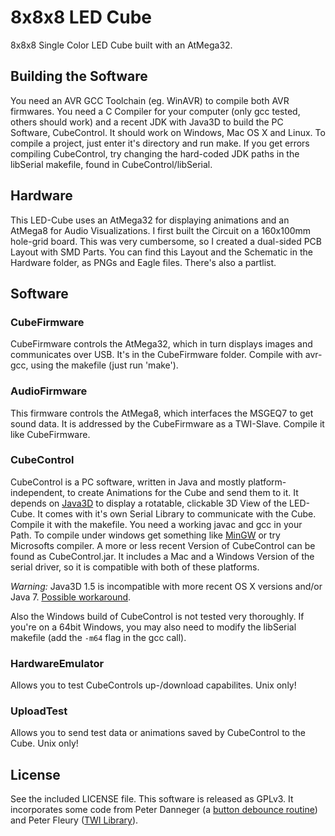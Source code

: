 # 8x8x8 LED Cube

8x8x8 Single Color LED Cube built with an AtMega32.

## Building the Software

You need an AVR GCC Toolchain (eg. WinAVR) to compile both AVR firmwares. You need a C Compiler for your computer (only gcc tested, others should work) and a recent JDK with Java3D to build the PC Software, CubeControl. It should work on Windows, Mac OS X and Linux. To compile a project, just enter it's directory and run make. If you get errors compiling CubeControl, try changing the hard-coded JDK paths in the libSerial makefile, found in CubeControl/libSerial.

## Hardware

This LED-Cube uses an AtMega32 for displaying animations and an AtMega8 for Audio Visualizations. I first built the Circuit on a 160x100mm hole-grid board. This was very cumbersome, so I created a dual-sided PCB Layout with SMD Parts. You can find this Layout and the Schematic in the Hardware folder, as PNGs and Eagle files. There's also a partlist.

## Software

### CubeFirmware

CubeFirmware controls the AtMega32, which in turn displays images and communicates over USB. It's in the CubeFirmware folder. Compile with avr-gcc, using the makefile (just run 'make').

### AudioFirmware

This firmware controls the AtMega8, which interfaces the MSGEQ7 to get sound data. It is addressed by the CubeFirmware as a TWI-Slave. Compile it like CubeFirmware.

### CubeControl

CubeControl is a PC software, written in Java and mostly platform-independent, to create Animations for the Cube and send them to it. It depends on [Java3D](http://www.oracle.com/technetwork/java/javase/tech/index-jsp-138252.html) to display a rotatable, clickable 3D View of the LED-Cube. It comes with it's own Serial Library to communicate with the Cube. Compile it with the makefile. You need a working javac and gcc in your Path. To compile under windows get something like [MinGW](http://www.mingw.org/) or try Microsofts compiler.
A more or less recent Version of CubeControl can be found as CubeControl.jar. It includes a Mac and a Windows Version of the serial driver, so it is compatible with both of these platforms.

*Warning:* Java3D 1.5 is incompatible with more recent OS X versions and/or Java 7. [Possible workaround](https://github.com/hharrison/).

Also the Windows build of CubeControl is not tested very thoroughly. If you're on a 64bit Windows, you may also need to modify the libSerial makefile (add the `-m64` flag in the gcc call).

### HardwareEmulator

Allows you to test CubeControls up-/download capabilites. Unix only!

### UploadTest

Allows you to send test data or animations saved by CubeControl to the Cube. Unix only!

## License

See the included LICENSE file. This software is released as GPLv3. It incorporates some code from Peter Danneger (a [button debounce routine](http://www.mikrocontroller.net/articles/Entprellung#Debounce-Makro_von_Peter_Dannegger)) and Peter Fleury ([TWI Library](http://homepage.hispeed.ch/peterfleury/avr-software.html)).

